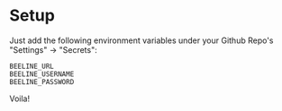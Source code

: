 # Setup

Just add the following environment variables under your Github Repo's "Settings" -> "Secrets":

```
BEELINE_URL
BEELINE_USERNAME
BEELINE_PASSWORD
```

Voila!
